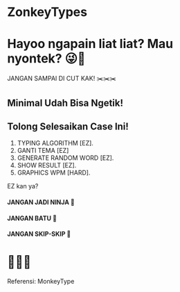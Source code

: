 # ZonkeyTypes

# Hayoo ngapain liat liat? Mau nyontek? 😜🐒
JANGAN SAMPAI DI CUT KAK! ✂️✂️✂️

## Minimal Udah Bisa Ngetik!

## Tolong Selesaikan Case Ini!

1. TYPING ALGORITHM [EZ].
2. GANTI TEMA [EZ]  
3. GENERATE RANDOM WORD [EZ].  
4. SHOW RESULT [EZ].
5. GRAPHICS WPM [HARD].

EZ kan ya?

#### JANGAN JADI NINJA 🙊 
#### JANGAN BATU 🙉 
#### JANGAN SKIP-SKIP 🙈

# 🙉🙈🙊

Referensi: MonkeyType 

